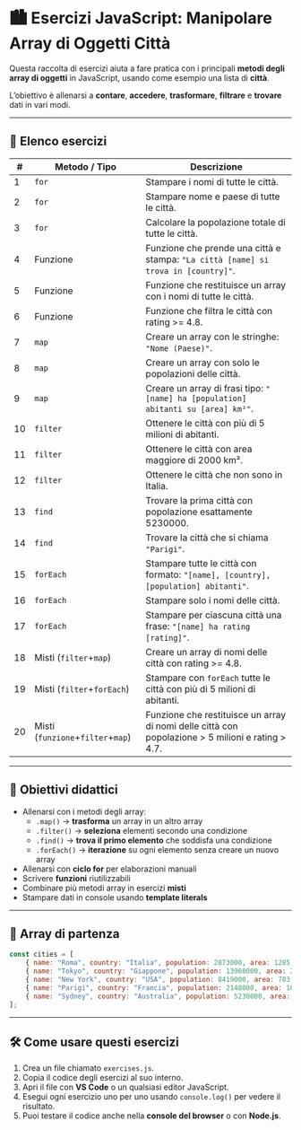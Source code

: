 # 🏙️ Esercizi JavaScript: Manipolare Array di Oggetti Città

Questa raccolta di esercizi aiuta a fare pratica con i principali **metodi degli array di oggetti** in JavaScript, usando come esempio una lista di **città**.  

L’obiettivo è allenarsi a **contare**, **accedere**, **trasformare**, **filtrare** e **trovare** dati in vari modi.

---

## 📝 Elenco esercizi

| #  | Metodo / Tipo       | Descrizione                                                                 |
|----|-------------------|-----------------------------------------------------------------------------|
| 1  | `for`             | Stampare i nomi di tutte le città.                                         |
| 2  | `for`             | Stampare nome e paese di tutte le città.                                   |
| 3  | `for`             | Calcolare la popolazione totale di tutte le città.                         |
| 4  | Funzione          | Funzione che prende una città e stampa: `"La città [name] si trova in [country]"`. |
| 5  | Funzione          | Funzione che restituisce un array con i nomi di tutte le città.            |
| 6  | Funzione          | Funzione che filtra le città con rating >= 4.8.                             |
| 7  | `map`             | Creare un array con le stringhe: `"Nome (Paese)"`.                          |
| 8  | `map`             | Creare un array con solo le popolazioni delle città.                        |
| 9  | `map`             | Creare un array di frasi tipo: `"[name] ha [population] abitanti su [area] km²"`. |
| 10 | `filter`          | Ottenere le città con più di 5 milioni di abitanti.                         |
| 11 | `filter`          | Ottenere le città con area maggiore di 2000 km².                             |
| 12 | `filter`          | Ottenere le città che non sono in Italia.                                   |
| 13 | `find`            | Trovare la prima città con popolazione esattamente 5230000.                 |
| 14 | `find`            | Trovare la città che si chiama `"Parigi"`.                                   |
| 15 | `forEach`         | Stampare tutte le città con formato: `"[name], [country], [population] abitanti"`. |
| 16 | `forEach`         | Stampare solo i nomi delle città.                                           |
| 17 | `forEach`         | Stampare per ciascuna città una frase: `"[name] ha rating [rating]"`.       |
| 18 | Misti (`filter`+`map`) | Creare un array di nomi delle città con rating >= 4.8.                    |
| 19 | Misti (`filter`+`forEach`) | Stampare con `forEach` tutte le città con più di 5 milioni di abitanti. |
| 20 | Misti (`funzione`+`filter`+`map`) | Funzione che restituisce un array di nomi delle città con popolazione > 5 milioni e rating > 4.7. |

---

## 🎯 Obiettivi didattici

- Allenarsi con i metodi degli array:
  - `.map()` → **trasforma** un array in un altro array  
  - `.filter()` → **seleziona** elementi secondo una condizione  
  - `.find()` → **trova il primo elemento** che soddisfa una condizione  
  - `.forEach()` → **iterazione** su ogni elemento senza creare un nuovo array  
- Allenarsi con **ciclo for** per elaborazioni manuali  
- Scrivere **funzioni** riutilizzabili  
- Combinare più metodi array in esercizi **misti**  
- Stampare dati in console usando **template literals**  

---

## 🔹 Array di partenza

```javascript
const cities = [
    { name: "Roma", country: "Italia", population: 2873000, area: 1285, rating: 4.8 },
    { name: "Tokyo", country: "Giappone", population: 13960000, area: 2194, rating: 4.9 },
    { name: "New York", country: "USA", population: 8419000, area: 783, rating: 4.7 },
    { name: "Parigi", country: "Francia", population: 2148000, area: 105, rating: 4.8 },
    { name: "Sydney", country: "Australia", population: 5230000, area: 12368, rating: 4.6 }
];
```

---

## 🛠️ Come usare questi esercizi

1. Crea un file chiamato `exercises.js`.  
2. Copia il codice degli esercizi al suo interno.  
3. Apri il file con **VS Code** o un qualsiasi editor JavaScript.  
4. Esegui ogni esercizio uno per uno usando `console.log()` per vedere il risultato.  
5. Puoi testare il codice anche nella **console del browser** o con **Node.js**.